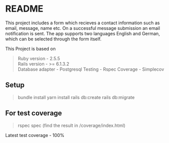 # README
This project includes a form which recieves a contact information such as email, message, name etc. On a successful message submission an email notification is sent. The app supports two languages English and German, which can be selected through the form itself.

This Project is based on
> Ruby version - 2.5.5\
> Rails version - >= 6.1.3.2\
> Database adapter - Postgresql
> Testing - Rspec
> Coverage - Simplecov

## Setup 
>  bundle install
>  yarn install
>  rails db:create
>  rails db:migrate

## For test coverage 
>  rspec spec (find the result in /coverage/index.html)

Latest test coverage - 100%
